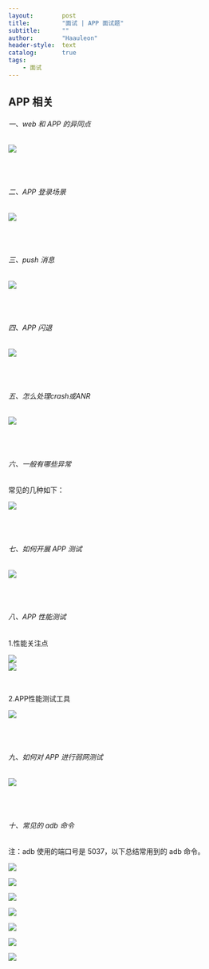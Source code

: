 ```yaml
---
layout:        post
title:         "面试 | APP 面试题"
subtitle:      ""
author:        "Haauleon"
header-style:  text
catalog:       true
tags:
    - 面试
---
```


## APP 相关
###### 一、web 和 APP 的异同点
![](\haauleon\img\in-post\post-other\2021-06-29-interview-1.jpg)   

<br><br>

###### 二、APP 登录场景        
![](\haauleon\img\in-post\post-other\2021-06-29-interview-2.jpg)


<br><br>

###### 三、push 消息       
![](\haauleon\img\in-post\post-other\2021-06-29-interview-3.jpg)    

<br><br>

###### 四、APP 闪退       
![](\haauleon\img\in-post\post-other\2021-06-29-interview-4.jpg)
               

<br><br>

###### 五、怎么处理crash或ANR
![](\haauleon\img\in-post\post-other\2021-06-29-interview-5.jpg)        

<br><br>

###### 六、一般有哪些异常
常见的几种如下：          

![](\haauleon\img\in-post\post-other\2021-06-29-interview-6.jpg)            

<br><br>

###### 七、如何开展 APP 测试
![](\haauleon\img\in-post\post-other\2021-06-29-interview-7.jpg)


<br><br>

###### 八、APP 性能测试
1.性能关注点          

![](\haauleon\img\in-post\post-other\2021-06-29-interview-8.jpg)       
![](\haauleon\img\in-post\post-other\2021-06-29-interview-9.jpg)       

<br>

2.APP性能测试工具         

![](\haauleon\img\in-post\post-other\2021-06-29-interview-10.jpg)      

<br><br>

###### 九、如何对 APP 进行弱网测试
![](\haauleon\img\in-post\post-other\2021-06-29-interview-11.jpg)

<br><br>

###### 十、常见的 adb 命令
注：adb 使用的端口号是 5037，以下总结常用到的 adb 命令。              

![](\haauleon\img\in-post\post-other\2021-06-29-interview-12.jpg)   

![](\haauleon\img\in-post\post-other\2021-06-29-interview-13.jpg)     

![](\haauleon\img\in-post\post-other\2021-06-29-interview-14.jpg)     

![](\haauleon\img\in-post\post-other\2021-06-29-interview-15.jpg)      

![](\haauleon\img\in-post\post-other\2021-06-29-interview-16.jpg)      

![](\haauleon\img\in-post\post-other\2021-06-29-interview-18.jpg)     

![](\haauleon\img\in-post\post-other\2021-06-29-interview-19.jpg)